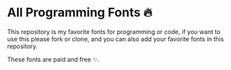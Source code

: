 # All Programming Fonts 🔥

This repository is my favorite fonts for programming or code, 
if you want to use this please fork or clone, and you can also add your favorite fonts in this repository.

These fonts are paid and free ✨.